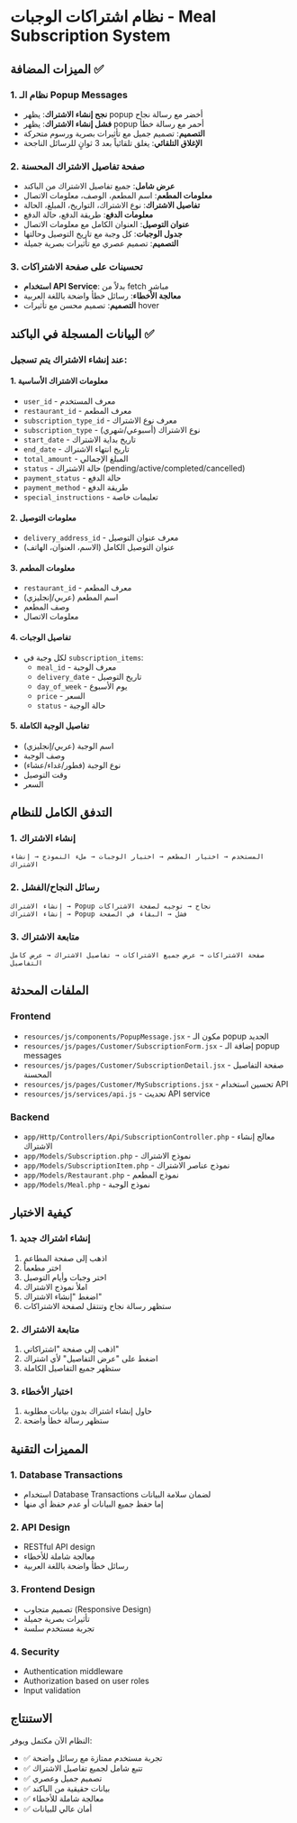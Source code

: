 # نظام اشتراكات الوجبات - Meal Subscription System

## الميزات المضافة ✅

### 1. نظام الـ Popup Messages
- **نجح إنشاء الاشتراك**: يظهر popup أخضر مع رسالة نجاح
- **فشل إنشاء الاشتراك**: يظهر popup أحمر مع رسالة خطأ
- **التصميم**: تصميم جميل مع تأثيرات بصرية ورسوم متحركة
- **الإغلاق التلقائي**: يغلق تلقائياً بعد 3 ثوانٍ للرسائل الناجحة

### 2. صفحة تفاصيل الاشتراك المحسنة
- **عرض شامل**: جميع تفاصيل الاشتراك من الباكند
- **معلومات المطعم**: اسم المطعم، الوصف، معلومات الاتصال
- **تفاصيل الاشتراك**: نوع الاشتراك، التواريخ، المبلغ، الحالة
- **معلومات الدفع**: طريقة الدفع، حالة الدفع
- **عنوان التوصيل**: العنوان الكامل مع معلومات الاتصال
- **جدول الوجبات**: كل وجبة مع تاريخ التوصيل وحالتها
- **التصميم**: تصميم عصري مع تأثيرات بصرية جميلة

### 3. تحسينات على صفحة الاشتراكات
- **استخدام API Service**: بدلاً من fetch مباشر
- **معالجة الأخطاء**: رسائل خطأ واضحة باللغة العربية
- **التصميم**: تصميم محسن مع تأثيرات hover

## البيانات المسجلة في الباكند ✅

### عند إنشاء الاشتراك يتم تسجيل:

#### 1. معلومات الاشتراك الأساسية
- `user_id` - معرف المستخدم
- `restaurant_id` - معرف المطعم
- `subscription_type_id` - معرف نوع الاشتراك
- `subscription_type` - نوع الاشتراك (أسبوعي/شهري)
- `start_date` - تاريخ بداية الاشتراك
- `end_date` - تاريخ انتهاء الاشتراك
- `total_amount` - المبلغ الإجمالي
- `status` - حالة الاشتراك (pending/active/completed/cancelled)
- `payment_status` - حالة الدفع
- `payment_method` - طريقة الدفع
- `special_instructions` - تعليمات خاصة

#### 2. معلومات التوصيل
- `delivery_address_id` - معرف عنوان التوصيل
- عنوان التوصيل الكامل (الاسم، العنوان، الهاتف)

#### 3. معلومات المطعم
- `restaurant_id` - معرف المطعم
- اسم المطعم (عربي/إنجليزي)
- وصف المطعم
- معلومات الاتصال

#### 4. تفاصيل الوجبات
- لكل وجبة في `subscription_items`:
  - `meal_id` - معرف الوجبة
  - `delivery_date` - تاريخ التوصيل
  - `day_of_week` - يوم الأسبوع
  - `price` - السعر
  - `status` - حالة الوجبة

#### 5. تفاصيل الوجبة الكاملة
- اسم الوجبة (عربي/إنجليزي)
- وصف الوجبة
- نوع الوجبة (فطور/غداء/عشاء)
- وقت التوصيل
- السعر

## التدفق الكامل للنظام

### 1. إنشاء الاشتراك
```
المستخدم → اختيار المطعم → اختيار الوجبات → ملء النموذج → إنشاء الاشتراك
```

### 2. رسائل النجاح/الفشل
```
إنشاء الاشتراك → Popup نجاح → توجيه لصفحة الاشتراكات
إنشاء الاشتراك → Popup فشل → البقاء في الصفحة
```

### 3. متابعة الاشتراك
```
صفحة الاشتراكات → عرض جميع الاشتراكات → تفاصيل الاشتراك → عرض كامل التفاصيل
```

## الملفات المحدثة

### Frontend
- `resources/js/components/PopupMessage.jsx` - مكون الـ popup الجديد
- `resources/js/pages/Customer/SubscriptionForm.jsx` - إضافة الـ popup messages
- `resources/js/pages/Customer/SubscriptionDetail.jsx` - صفحة التفاصيل المحسنة
- `resources/js/pages/Customer/MySubscriptions.jsx` - تحسين استخدام API
- `resources/js/services/api.js` - تحديث API service

### Backend
- `app/Http/Controllers/Api/SubscriptionController.php` - معالج إنشاء الاشتراك
- `app/Models/Subscription.php` - نموذج الاشتراك
- `app/Models/SubscriptionItem.php` - نموذج عناصر الاشتراك
- `app/Models/Restaurant.php` - نموذج المطعم
- `app/Models/Meal.php` - نموذج الوجبة

## كيفية الاختبار

### 1. إنشاء اشتراك جديد
1. اذهب إلى صفحة المطاعم
2. اختر مطعماً
3. اختر وجبات وأيام التوصيل
4. املأ نموذج الاشتراك
5. اضغط "إنشاء الاشتراك"
6. ستظهر رسالة نجاح وتنتقل لصفحة الاشتراكات

### 2. متابعة الاشتراك
1. اذهب إلى صفحة "اشتراكاتي"
2. اضغط على "عرض التفاصيل" لأي اشتراك
3. ستظهر جميع التفاصيل الكاملة

### 3. اختبار الأخطاء
1. حاول إنشاء اشتراك بدون بيانات مطلوبة
2. ستظهر رسالة خطأ واضحة

## المميزات التقنية

### 1. Database Transactions
- استخدام Database Transactions لضمان سلامة البيانات
- إما حفظ جميع البيانات أو عدم حفظ أي منها

### 2. API Design
- RESTful API design
- معالجة شاملة للأخطاء
- رسائل خطأ واضحة باللغة العربية

### 3. Frontend Design
- تصميم متجاوب (Responsive Design)
- تأثيرات بصرية جميلة
- تجربة مستخدم سلسة

### 4. Security
- Authentication middleware
- Authorization based on user roles
- Input validation

## الاستنتاج

النظام الآن مكتمل ويوفر:
- ✅ تجربة مستخدم ممتازة مع رسائل واضحة
- ✅ تتبع شامل لجميع تفاصيل الاشتراك
- ✅ تصميم جميل وعصري
- ✅ بيانات حقيقية من الباكند
- ✅ معالجة شاملة للأخطاء
- ✅ أمان عالي للبيانات
